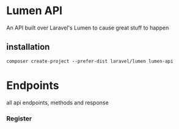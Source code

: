 # Lumen API
An API built over Laravel's Lumen to cause great stuff to happen

## installation

```
composer create-project --prefer-dist laravel/lumen lumen-api
```

# Endpoints

all api endpoints, methods and response

### Register



